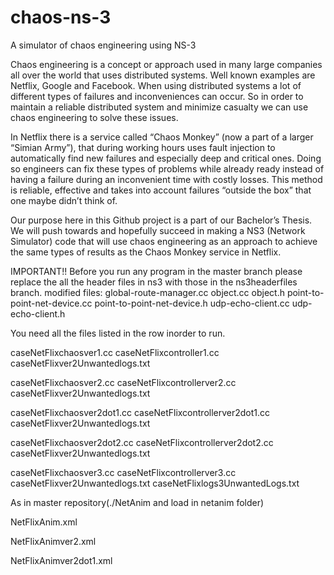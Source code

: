 # chaos-ns-3
A simulator of chaos engineering using NS-3

Chaos engineering is a concept or approach used in many large companies all over the world that uses distributed systems. Well known examples are Netflix, Google and Facebook. When using distributed systems a lot of different types of failures and inconveniences can occur. So in order to maintain a reliable distributed system and minimize casualty we can use chaos engineering to solve these issues.

In Netflix there is a service called “Chaos Monkey” (now a part of a larger “Simian Army”), that during working hours uses fault injection to automatically find new failures and especially deep and critical ones. Doing so engineers can fix these types of problems while already ready instead of having a failure during an inconvenient time with costly losses. This method is reliable, effective and takes into account failures “outside the box” that one maybe didn’t think of. 

Our purpose here in this Github project is a part of our Bachelor’s Thesis. We will push towards and hopefully succeed in making a NS3 (Network Simulator) code that will use chaos engineering as an approach to achieve the same types of results as the Chaos Monkey service in Netflix.

IMPORTANT!!
Before you run any program in the master branch please replace the all the header files in ns3 with those in the ns3headerfiles branch. modified files: global-route-manager.cc object.cc object.h point-to-point-net-device.cc point-to-point-net-device.h udp-echo-client.cc udp-echo-client.h



You need all the files listed in the row inorder to run.

caseNetFlixchaosver1.cc     	  caseNetFlixcontroller1.cc    	    caseNetFlixver2Unwantedlogs.txt

caseNetFlixchaosver2.cc         caseNetFlixcontrollerver2.cc     	    caseNetFlixver2Unwantedlogs.txt

caseNetFlixchaosver2dot1.cc     	caseNetFlixcontrollerver2dot1.cc     	    caseNetFlixver2Unwantedlogs.txt

caseNetFlixchaosver2dot2.cc       	caseNetFlixcontrollerver2dot2.cc         	caseNetFlixver2Unwantedlogs.txt

caseNetFlixchaosver3.cc  	caseNetFlixcontrollerver3.cc 	caseNetFlixver2Unwantedlogs.txt  caseNetFlixlogs3UnwantedLogs.txt

As in master repository(./NetAnim and load in netanim folder)

NetFlixAnim.xml

NetFlixAnimver2.xml

NetFlixAnimver2dot1.xml
